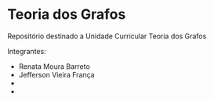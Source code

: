 # Teoria dos Grafos
Repositório destinado a Unidade Curricular Teoria dos Grafos

Integrantes:
- Renata Moura Barreto
- Jefferson Vieira França
-
-
